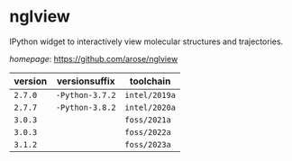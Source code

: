 # nglview

IPython widget to interactively view molecular structures and trajectories.

*homepage*: <https://github.com/arose/nglview>

version | versionsuffix | toolchain
--------|---------------|----------
``2.7.0`` | ``-Python-3.7.2`` | ``intel/2019a``
``2.7.7`` | ``-Python-3.8.2`` | ``intel/2020a``
``3.0.3`` |  | ``foss/2021a``
``3.0.3`` |  | ``foss/2022a``
``3.1.2`` |  | ``foss/2023a``
